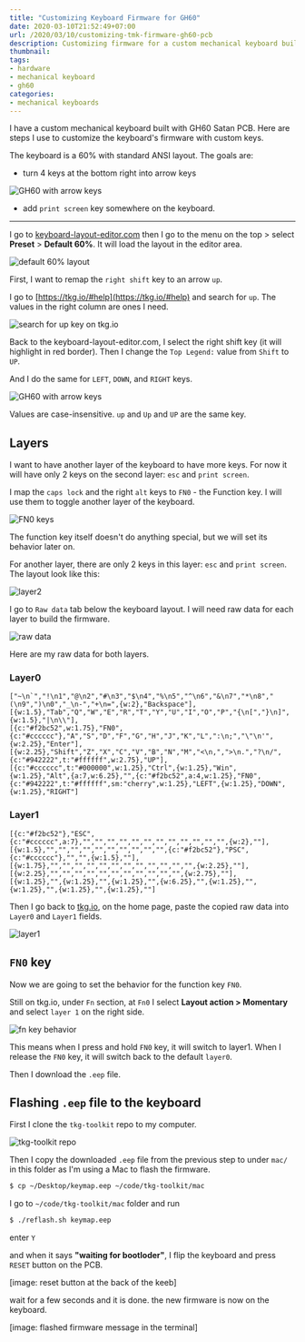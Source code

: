 ```yaml
---
title: "Customizing Keyboard Firmware for GH60"
date: 2020-03-10T21:52:49+07:00
url: /2020/03/10/customizing-tmk-firmware-gh60-pcb
description: Customizing firmware for a custom mechanical keyboard built with GH60 PCB
thumbnail:
tags:
- hardware
- mechanical keyboard
- gh60
categories:
- mechanical keyboards
---
```


<p class="lead">
  I have a custom mechanical keyboard built with GH60 Satan PCB.
  Here are steps I use to customize the keyboard's firmware with custom keys.
</p>

The keyboard is a 60% with standard ANSI layout.
The goals are:

- turn 4 keys at the bottom right into arrow keys

![GH60 with arrow keys](images/gh60l0.png)

- add `print screen` key somewhere on the keyboard.

-----

I go to [keyboard-layout-editor.com](http://www.keyboard-layout-editor.com/)
then I go to the menu on the top > select **Preset** > **Default 60%**.
It will load the layout in the editor area.

![default 60% layout](images/default-60.png)

First, I want to remap the `right shift` key to an arrow `up`.

I go to [https://tkg.io/#help](https://tkg.io/#help) and search for `up`.
The values in the right column are ones I need.

![search for up key on tkg.io](images/search.png)

Back to the keyboard-layout-editor.com, I select the right shift key (it will highlight in red border).
Then I change the `Top Legend:` value from `Shift` to `UP`.

And I do the same for `LEFT`, `DOWN`, and `RIGHT` keys.

![GH60 with arrow keys](images/gh60l0.png)

<p class="message--warning">
  Values are case-insensitive. <code>up</code> and <code>Up</code> and <code>UP</code> are the same key.
</p>

## Layers

I want to have another layer of the keyboard to have more keys.
For now it will have only 2 keys on the second layer: `esc` and `print screen`.

I map the `caps lock` and the right `alt` keys to `FN0` - the Function key.
I will use them to toggle another layer of the keyboard.

![FN0 keys](images/fn0.png)

<p class="message--warning">
  The function key itself doesn't do anything special, but we will set its behavior later on.
</p>

For another layer, there are only 2 keys in this layer: `esc` and `print screen`.
The layout look like this:

![layer2](images/l1.png)

I go to `Raw data` tab below the keyboard layout.
I will need raw data for each layer to build the firmware.

![raw data](images/raw-data.png)

Here are my raw data for both layers.

### Layer0

```text
["~\n`","!\n1","@\n2","#\n3","$\n4","%\n5","^\n6","&\n7","*\n8","(\n9",")\n0","_\n-","+\n=",{w:2},"Backspace"],
[{w:1.5},"Tab","Q","W","E","R","T","Y","U","I","O","P","{\n[","}\n]",{w:1.5},"|\n\\"],
[{c:"#f2bc52",w:1.75},"FN0",{c:"#cccccc"},"A","S","D","F","G","H","J","K","L",":\n;","\"\n'",{w:2.25},"Enter"],
[{w:2.25},"Shift","Z","X","C","V","B","N","M","<\n,",">\n.","?\n/",{c:"#942222",t:"#ffffff",w:2.75},"UP"],
[{c:"#cccccc",t:"#000000",w:1.25},"Ctrl",{w:1.25},"Win",{w:1.25},"Alt",{a:7,w:6.25},"",{c:"#f2bc52",a:4,w:1.25},"FN0",{c:"#942222",t:"#ffffff",sm:"cherry",w:1.25},"LEFT",{w:1.25},"DOWN",{w:1.25},"RIGHT"]
```

### Layer1

```text
[{c:"#f2bc52"},"ESC",{c:"#cccccc",a:7},"","","","","","","","","","","","",{w:2},""],
[{w:1.5},"","","","","","","","","","",{c:"#f2bc52"},"PSC",{c:"#cccccc"},"","",{w:1.5},""],
[{w:1.75},"","","","","","","","","","","","",{w:2.25},""],
[{w:2.25},"","","","","","","","","","","",{w:2.75},""],
[{w:1.25},"",{w:1.25},"",{w:1.25},"",{w:6.25},"",{w:1.25},"",{w:1.25},"",{w:1.25},"",{w:1.25},""]
```

Then I go back to [tkg.io](https://tkg.io/#), on the home page, paste the copied raw data into `Layer0`
and `Layer1` fields.

![layer1](images/layer1.png)

## `FN0` key

Now we are going to set the behavior for the function key `FN0`.

Still on tkg.io, under `Fn` section, at `Fn0` I select **Layout action > Momentary** and select `layer 1`
on the right side.

![fn key behavior](images/fn-option.png)

This means when I press and hold `FN0` key, it will switch to layer1.
When I release the `FN0` key, it will switch back to the default `layer0`.

Then I download the `.eep` file.

## Flashing `.eep` file to the keyboard

First I clone the `tkg-toolkit` repo to my computer.

![tkg-toolkit repo](images/tkg.png)

Then I copy the downloaded `.eep` file from the previous step to under `mac/` in this folder
as I'm using a Mac to flash the firmware.

```sh
$ cp ~/Desktop/keymap.eep ~/code/tkg-toolkit/mac
```

I go to `~/code/tkg-toolkit/mac` folder and run

```sh
$ ./reflash.sh keymap.eep
```

enter `Y`

and when it says **"waiting for bootloder"**, I flip the keyboard and press `RESET` button on the PCB.

[image: reset button at the back of the keeb]

wait for a few seconds and it is done. the new firmware is now on the keyboard.

[image: flashed firmware message in the terminal]
